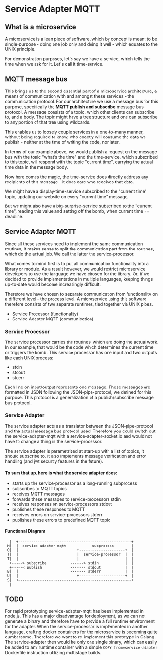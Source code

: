 # Service Adapter MQTT #

## What is a microservice ##
A microservice is a lean piece of software, which by concept is meant to be single-purpose - doing one job only and doing it well - which equates to the UNIX principle. 

For demonstration purposes, let's say we have a service, which tells the time when we ask for it. Let's call it time-service.

## MQTT message bus ##
This brings us to the second essential part of a microservice architecture, a means of communication with and amongst these services - the communication protocol. For our architecture we use a message bus for this purpose, specifically the **MQTT publish and subscribe** message bus protocol. A message consists of a topic, which other clients can subscribe to, and a body. The topic might have a tree structure and one can subscribe to any portion of that tree using wildcards.

This enables us to loosely couple services in a one-to-many manner, without being required to know, who exactly will consume the data we publish - neither at the time of writing the code, nor later.

In terms of our example above, we would publish a request on the message bus with the topic "what's the time" and the time-service, which subscribed to this topic, will respond with the topic "current time", carrying the actual time data in the message body.

Now here comes the magic, the time-service does directly address any recipients of this message - it does care who receives that data.

We might have a display-time-service subscribed to the "current time" topic, updating our website on every "current time" message.

But we might also have a big-surprise-service subscribed to the "current time", reading this value and setting off the bomb, when current time == deadline.

## Service Adapter MQTT ##

Since all these services need to implement the same communication routines, it makes sense to split the communication part from the routines, which do the actual job. We call the latter the service-processor.

What comes to mind first is to put all communication functionality into a library or module. As a result however, we would restrict microservice developers to use the language we have chosen for the library. Or, if we decided to provide implementations in multiple languages, keeping things up-to-date would become increasingly difficult.

Therefore we have chosen to separate communication from functionality on a different level - the process level. A microservice using this software therefore consists of two separate runtimes, tied together via UNIX pipes.

* Service Processor (functionality)
* Service Adapter MQTT (communication)

### Service Processor ###

The service processor carries the routines, which are doing the actual work. In our example, that would be the code which determines the current time or triggers the bomb. This service processor has one input and two outputs like each UNIX process:
* stdin
* stdout
* stderr

Each line on input/output represents one message. These messages are formatted in JSON following the JSON-pipe-protocol, we defined for this purpose. This protocol is a generalization of a publish/subscribe message bus protocol.

### Service Adapter ###

The service adapter acts as a translator between the JSON-pipe-protocol and the actual message bus protocol used. Therefore you could switch out the service-adapter-mqtt with a service-adapter-socket.io and would not have to change a thing in the service-processor.

The service adapter is parametrized at start-up with a list of topics, it should subscribe to. It also implements message verification and error handling (and jwt securtiy features in the future).

#### To sum that up, here is what the service adapter does: ####
* starts up the service-processor as a long-running subprocess 
* subscribes to MQTT topics
* receives MQTT messages
* forwards these messages to service-processors stdin
* receives responses on service-processors stdout
* publishes these responses to MQTT
* receives errors on service-processors stderr
* publishes these errors to predefined MQTT topic

#### Functional Diagram ####
```
  |  +----------------------------------------------------+
 M|  |  service-adapter-mqtt            subprocess        |
 Q|  |                           +---------------------+  |
 T|  |                           |  service-processor  |  |
 T|  |                           |                     |  |
  +-----> subscribe           ------> stdin            |  |
  +-----< publish             <------ stdout           |  |
 B|  |                        <------ stderr           |  |
 U|  |                           +---------------------+  |
 S|  +----------------------------------------------------+
  |
```

## TODO ##

For rapid prototyping service-adapter-mqtt has been implemented in node.js. This has a major disadvantage for deployment, as we can not generate a binary and therefore have to provide a full runtime environment for the adapter. When the service-processor is implemented in another language, crafting docker containers for the microservice is becoming quite cumbersome. Therefore we want to re-implement this prototype in Golang. The service-adapter then would be only one single binary, which can easily be added to any runtime container with a simple `COPY from=service-adapter` Dockerfile instruction utilizing multistage builds.